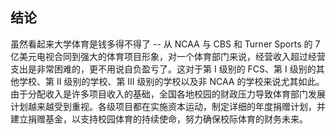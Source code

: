 ## 结论

虽然看起来大学体育是钱多得不得了 -- 从 NCAA 与 CBS 和 Turner Sports 的 7 亿美元电视合同到强大的体育项目形象，对一个体育部门来说，经营收入超过经营支出是非常困难的，更不用说自负盈亏了。这对于第 I 级别的 FCS、第 I 级别的其他学校、第 II 级别的学校、第 III 级别的学校以及非 NCAA 的学校来说尤其如此。由于分配收入是许多项目收入的基础，全国各地校园的财政压力导致体育部门发展计划越来越受到重视。各级项目都在实施资本运动，制定详细的年度捐赠计划，并建立捐赠基金，以支持校园体育的持续使命，努力确保校际体育的财务未来。
